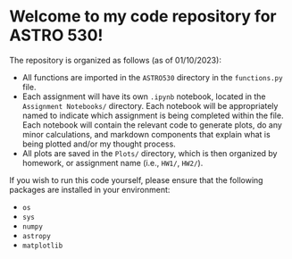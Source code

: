 # Welcome to my code repository for ASTRO 530!

The repository is organized as follows (as of 01/10/2023):

- All functions are imported in the `ASTRO530` directory in the `functions.py` file.
- Each assignment will have its own `.ipynb` notebook, located in the `Assignment Notebooks/` directory. Each notebook will be appropriately named to indicate which assignment is being completed within the file. Each notebook will contain the relevant code to generate plots, do any minor calculations, and markdown components that explain what is being plotted and/or my thought process.
- All plots are saved in the `Plots/` directory, which is then organized by homework, or assignment name (i.e., `HW1/`, `HW2/`).

If you wish to run this code yourself, please ensure that the following packages are installed in your environment:
- `os`
- `sys`
- `numpy`
- `astropy`
- `matplotlib`